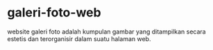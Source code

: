 # galeri-foto-web
website galeri foto adalah kumpulan gambar yang ditampilkan secara estetis dan terorganisir dalam  suatu halaman web.
